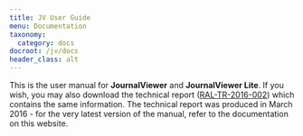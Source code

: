 ```yaml
---
title: JV User Guide
menu: Documentation
taxonomy:
  category: docs
docroot: /jv/docs
header_class: alt
---
```


This is the user manual for **JournalViewer** and **JournalViewer Lite**.  If you wish, you may also download the technical report ([RAL-TR-2016-002](http://purl.org/net/epubs/work/24320199)) which contains the same information. The technical report was produced in March 2016 - for the very latest version of the manual, refer to the documentation on this website.
